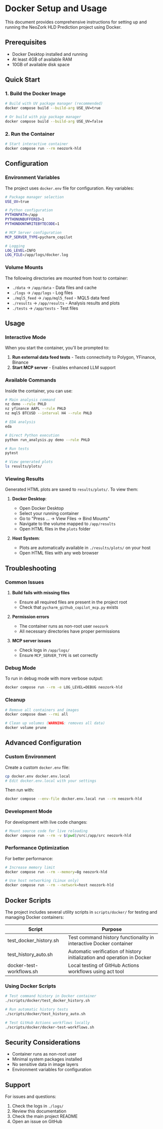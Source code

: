 # Docker Setup and Usage

This document provides comprehensive instructions for setting up and running the NeoZork HLD Prediction project using Docker.

## Prerequisites

- Docker Desktop installed and running
- At least 4GB of available RAM
- 10GB of available disk space

## Quick Start

### 1. Build the Docker Image

```bash
# Build with UV package manager (recommended)
docker compose build --build-arg USE_UV=true

# Or build with pip package manager
docker compose build --build-arg USE_UV=false
```

### 2. Run the Container

```bash
# Start interactive container
docker compose run --rm neozork-hld
```

## Configuration

### Environment Variables

The project uses `docker.env` file for configuration. Key variables:

```bash
# Package manager selection
USE_UV=true

# Python configuration
PYTHONPATH=/app
PYTHONUNBUFFERED=1
PYTHONDONTWRITEBYTECODE=1

# MCP Server configuration
MCP_SERVER_TYPE=pycharm_copilot

# Logging
LOG_LEVEL=INFO
LOG_FILE=/app/logs/docker.log
```

### Volume Mounts

The following directories are mounted from host to container:

- `./data` → `/app/data` - Data files and cache
- `./logs` → `/app/logs` - Log files
- `./mql5_feed` → `/app/mql5_feed` - MQL5 data feed
- `./results` → `/app/results` - Analysis results and plots
- `./tests` → `/app/tests` - Test files

## Usage

### Interactive Mode

When you start the container, you'll be prompted to:

1. **Run external data feed tests** - Tests connectivity to Polygon, YFinance, Binance
2. **Start MCP server** - Enables enhanced LLM support

### Available Commands

Inside the container, you can use:

```bash
# Main analysis command
nz demo --rule PHLD
nz yfinance AAPL --rule PHLD
nz mql5 BTCUSD --interval H4 --rule PHLD

# EDA analysis
eda

# Direct Python execution
python run_analysis.py demo --rule PHLD

# Run tests
pytest

# View generated plots
ls results/plots/
```

### Viewing Results

Generated HTML plots are saved to `results/plots/`. To view them:

1. **Docker Desktop**: 
   - Open Docker Desktop
   - Select your running container
   - Go to "Press ... → View Files → Bind Mounts"
   - Navigate to the volume mapped to `/app/results`
   - Open HTML files in the `plots` folder

2. **Host System**: 
   - Plots are automatically available in `./results/plots/` on your host
   - Open HTML files with any web browser

## Troubleshooting

### Common Issues

1. **Build fails with missing files**
   - Ensure all required files are present in the project root
   - Check that `pycharm_github_copilot_mcp.py` exists

2. **Permission errors**
   - The container runs as non-root user `neozork`
   - All necessary directories have proper permissions

3. **MCP server issues**
   - Check logs in `/app/logs/`
   - Ensure `MCP_SERVER_TYPE` is set correctly

### Debug Mode

To run in debug mode with more verbose output:

```bash
docker compose run --rm -e LOG_LEVEL=DEBUG neozork-hld
```

### Cleanup

```bash
# Remove all containers and images
docker compose down --rmi all

# Clean up volumes (WARNING: removes all data)
docker volume prune
```

## Advanced Configuration

### Custom Environment

Create a custom `docker.env` file:

```bash
cp docker.env docker.env.local
# Edit docker.env.local with your settings
```

Then run with:

```bash
docker compose --env-file docker.env.local run --rm neozork-hld
```

### Development Mode

For development with live code changes:

```bash
# Mount source code for live reloading
docker compose run --rm -v $(pwd)/src:/app/src neozork-hld
```

### Performance Optimization

For better performance:

```bash
# Increase memory limit
docker compose run --rm --memory=8g neozork-hld

# Use host networking (Linux only)
docker compose run --rm --network=host neozork-hld
```

## Docker Scripts

The project includes several utility scripts in `scripts/docker/` for testing and managing Docker containers:

| Script                    | Purpose                                                                 |
|---------------------------|-------------------------------------------------------------------------|
| test_docker_history.sh    | Test command history functionality in interactive Docker container     |
| test_history_auto.sh      | Automatic verification of history initialization and operation in Docker |
| docker-test-workflows.sh  | Local testing of GitHub Actions workflows using act tool               |

### Using Docker Scripts

```bash
# Test command history in Docker container
./scripts/docker/test_docker_history.sh

# Run automatic history tests
./scripts/docker/test_history_auto.sh

# Test GitHub Actions workflows locally
./scripts/docker/docker-test-workflows.sh
```

## Security Considerations

- Container runs as non-root user
- Minimal system packages installed
- No sensitive data in image layers
- Environment variables for configuration

## Support

For issues and questions:

1. Check the logs in `./logs/`
2. Review this documentation
3. Check the main project README
4. Open an issue on GitHub 